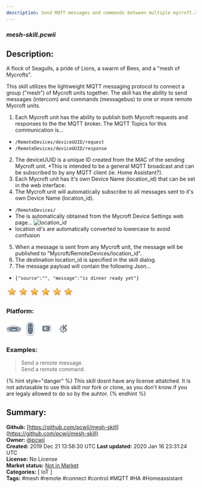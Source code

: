 ```yaml
---
description: Send MQTT messages and commands between multiple mycroft.ai devices
---
```


### _mesh-skill.pcwii_  
## Description:  
A flock of Seagulls, a pride of Lions, a swarm of Bees, and a "mesh of Mycrofts".

This skill utilizes the lightweight MQTT messaging protocol to connect a group ("mesh") of Mycroft units together. The skill has the ability to send messages (intercom) and commands (messagebus) to one or more remote Mycroft units.
1. Each Mycroft unit has the ability to publish both Mycroft requests and responses to the the MQTT broker.
The MQTT Topics for this communication is...
* ```/RemoteDevices/deviceUUID/request```
* ```/RemoteDevices/deviceUUID/response```
2. The deviceUUID is a unique ID created from the MAC of the sending Mycroft unit.
*This is intended to be a general MQTT broadcast and can be subscribed to by any MQTT client (ie. Home Assistant?).
3. Each Mycroft unit has it's own Device Name (location_id) that can be set in the web interface.
4. The Mycroft unit will automatically subscribe to all messages sent to it's own Device Name (location_id).
* ```/RemoteDevices/```
* The  is automatically obtained from the Mycroft Device Settings web page...
![location_id](/images/location_id.png)
* location id's are automatically converted to lowercase to avoid confusion

5. When a message is sent from any Mycroft unit, the message will be published to "Mycroft/RemoteDevices/location_id".
6. The destination location_id is specified in the skill dialog.
7. The message payload will contain the following Json...
* ```{"source":"", "message":"is dinner ready yet"}```  
  
![](../.gitbook/assets/star.png)![](../.gitbook/assets/star.png)![](../.gitbook/assets/star.png)![](../.gitbook/assets/star.png)![](../.gitbook/assets/star.png)![](../.gitbook/assets/star.png)  
  
### Platform:  
 ![Mark I](../.gitbook/assets/mark-1-icon.png)  ![Mark II](../.gitbook/assets/mark-2-icon.png)  ![Picroft](../.gitbook/assets/picroft-icon.png)  ![plasmoid](../.gitbook/assets/kde.png)   
### Examples:  
> Send a remote message.  
> Send a remote command.  
  
{% hint style="danger" %}
This skill dosnt have any license attatched. It is not adviasable to use this skill nor fork or clone, as you don't know if you are legaly allowed to do so by the auhtor.
{% endhint %}
  
## Summary:  
**Github:** [https://github.com/pcwii/mesh-skill](https://github.com/pcwii/mesh-skill)  
**Owner:** [@pcwii](https://github.com/pcwii)  
**Created:** 2019 Dec 21 13:58:30 UTC  **Last updated:** 2020 Jan 16 23:31:24 UTC  
**License:** No License  
**Market status:** [Not in Market](https://market.mycroft.ai/skill/)  
**Categories:** [ IoT ]   
**Tags:** \#mesh \#remote \#connect \#control \#MQTT \#HA \#Homeassistant   
